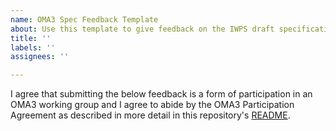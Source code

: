 ```yaml
---
name: OMA3 Spec Feedback Template
about: Use this template to give feedback on the IWPS draft specification
title: ''
labels: ''
assignees: ''

---
```


I agree that submitting the below feedback is a form of participation in an OMA3 working group and I agree to abide by the OMA3 Participation Agreement as described in more detail in this repository's [README](https://github.com/oma3dao/iwps-specification/blob/main/README.md).

